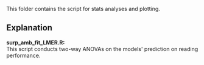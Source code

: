 This folder contains the script for stats analyses and plotting.

## Explanation
<b>surp_amb_fit_LMER.R:</b>\
This script conducts two-way ANOVAs on the models' prediction on reading performance.
